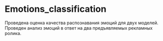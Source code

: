 # Emotions_classification
Проведена оценка качества распознавания эмоций для двух моделей. Проведен анализ эмоций в ответ на два предъявляемых рекламных ролика.

